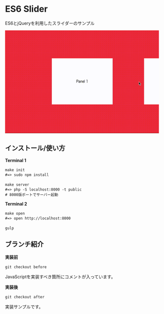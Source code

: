 # ES6 Slider

ES6とjQueryを利用したスライダーのサンプル

![](src/gif/thumb.gif)

## インストール/使い方

**Terminal 1**

```shell
make init
#=> sudo npm install

make server
#=> php -S localhost:8000 -t public
# 8000版ポートでサーバー起動
```

**Terminal 2**

```shell
make open
#=> open http://localhost:8000

gulp
```

## ブランチ紹介

**実装前**

```
git checkout before
```

JavaScriptを実装すべき箇所にコメントが入っています。  

**実装後**

```
git checkout after
```

実装サンプルです。
